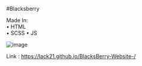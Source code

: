 #Blacksberry

Made In:  
  • HTML  
  • SCSS 
  • JS 

![image](https://user-images.githubusercontent.com/100687592/215296033-eab33846-7545-47f5-bb7a-fe29712115ed.png)

Link : https://lack21.github.io/BlacksBerry-Website-/
